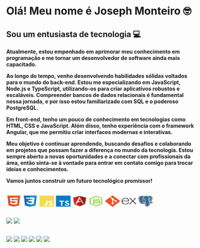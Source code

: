 # **Olá! Meu nome é Joseph Monteiro** :nerd_face:
## **Sou um entusiasta de tecnologia**  :computer:
**Atualmente, estou empenhado em aprimorar meu conhecimento em programação e me tornar um desenvolvedor de software ainda mais capacitado.**

**Ao longo do tempo, venho desenvolvendo habilidades sólidas voltados para o mundo do back-end. Estou me especializando em JavaScript, Node.js e TypeScript, utilizando-os para criar aplicativos robustos e escaláveis. Compreender bancos de dados relacionais é fundamental nessa jornada, e por isso estou familiarizado com SQL e o poderoso PostgreSQL.**

**Em front-end, tenho um pouco de conhecimento em tecnologias como HTML, CSS e JavaScript. Além disso, tenho experiência com o framework Angular, que me permitiu criar interfaces modernas e interativas.**

**Meu objetivo é continuar aprendendo, buscando desafios e colaborando em projetos que possam fazer a diferença no mundo da tecnologia. Estou sempre aberto a novas oportunidades e a conectar com profissionais da área, então sinta-se à vontade para entrar em contato comigo para trocar ideias e conhecimentos.**

**Vamos juntos construir um futuro tecnológico promissor!**

<div style="display: inline_block"><br>
  <img align="center" alt="Joseph-HTML" height="30" width="40" src="https://raw.githubusercontent.com/devicons/devicon/master/icons/html5/html5-original.svg">
  <img align="center" alt="Joseph-CSS" height="30" width="40" src="https://raw.githubusercontent.com/devicons/devicon/master/icons/css3/css3-original.svg">
  <img align="center" alt="Joseph-Js" height="30" width="40" src="https://raw.githubusercontent.com/devicons/devicon/master/icons/javascript/javascript-plain.svg">
  <img align="center" alt="Joseph-Ts" height="30" width="40" src="https://raw.githubusercontent.com/devicons/devicon/master/icons/typescript/typescript-plain.svg">
  <img align="center" alt="Joseph-Angular" height="30" width="40" src="https://raw.githubusercontent.com/devicons/devicon/master/icons/angularjs/angularjs-original.svg">
  <img align="center" alt="Joseph-NodeJs" height="30" width="40" src="https://raw.githubusercontent.com/devicons/devicon/master/icons/nodejs/nodejs-original.svg">
  <img align="center" alt="Joseph-Git" height="30" width="40" src="https://raw.githubusercontent.com/devicons/devicon/master/icons/git/git-original.svg">
  <img align="center" alt="Joseph-Express" height="30" width="40" src="https://raw.githubusercontent.com/devicons/devicon/master/icons/express/express-original.svg">
  <img align="center" alt="Joseph-CSS" height="30" width="40" src="https://raw.githubusercontent.com/devicons/devicon/master/icons/postgresql/postgresql-original.svg">
</div>

  ##
  
<picture>
  <source
    srcset="https://github-readme-stats.vercel.app/api?username=negojoseph&show_icons=true&theme=radical"
  />
  <source
    srcset="https://github-readme-stats.vercel.app/api?username=negojoseph&show_icons=true"
    media="(prefers-color-scheme: light), (prefers-color-scheme: no-preference)"
  />
  <img src="https://github-readme-stats.vercel.app/api?username=negojoseph&show_icons=true" />
</picture>

<picture>
  <source
    srcset="https://github-readme-stats.vercel.app/api/top-langs/?username=negojoseph&theme=radical&layout=compact"
  />
  <source
    srcset="https://github-readme-stats.vercel.app/api/top-langs/?username=negojoseph&layout=donut"
  />
  <img src="https://github-readme-stats.vercel.app/api?username=negojoseph&show_icons=true" />
</picture>

  ##

<div> 
  <a href="https://www.instagram.com/prof.josephmonteiro/" target="_blank"><img src="https://img.shields.io/badge/-Instagram-%23E4405F?style=for-the-badge&logo=instagram&logoColor=white" target="_blank"></a>
 	<a href="https://www.tiktok.com/@prof.josephmonteiro?lang=pt-BR" target="_blank"><img src="https://img.shields.io/badge/Tiktok-%23333?style=for-the-badge&logo=tiktok&logoColor=white" target="_blank"></a>
 <a href="https://discord.com/channels/702516391584202802/892024495727067177" target="_blank"><img src="https://img.shields.io/badge/Discord-7289DA?style=for-the-badge&logo=discord&logoColor=white" target="_blank"></a> 
  <a href = "mailto:negojoseph@gmail.com"><img src="https://img.shields.io/badge/-Gmail-%23333?style=for-the-badge&logo=gmail&logoColor=white" target="_blank"></a>
  <a href="https://www.linkedin.com/in/joseph-monteiro-86946049/" target="_blank"><img src="https://img.shields.io/badge/-LinkedIn-%230077B5?style=for-the-badge&logo=linkedin&logoColor=white" target="_blank"></a> 
  <a href="https://wa.me/88997108826" target="_blank"><img src="https://img.shields.io/badge/-Whatsapp-%06C23C?style=for-the-badge&logo=whatsapp&logoColor=white" target="_blank"></a>
</div>
